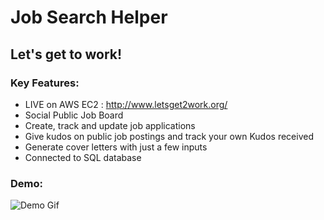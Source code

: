 # Job Search Helper
## Let's get to work!

### Key Features:
- LIVE on AWS EC2 : http://www.letsget2work.org/
- Social Public Job Board
- Create, track and update job applications
- Give kudos on public job postings and track your own Kudos received
- Generate cover letters with just a few inputs
- Connected to SQL database

### Demo:
<img src="JSH4.gif" alt="Demo Gif">

